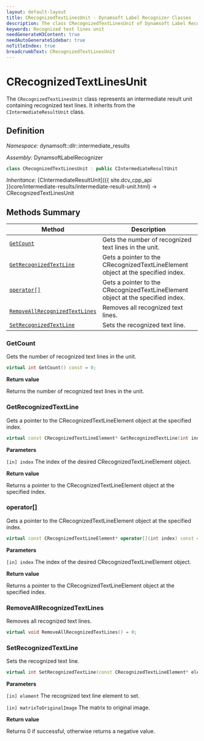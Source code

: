 ```yaml
---
layout: default-layout
title: CRecognizedTextLinesUnit - Dynamsoft Label Recognizer Classes
description: The class CRecognizedTextLinesUnit of Dynamsoft Label Recognizer represents an intermediate result unit containing recognized text lines.
keywords: Recognized text lines unit
needGenerateH3Content: true
needAutoGenerateSidebar: true
noTitleIndex: true
breadcrumbText: CRecognizedTextLinesUnit
---
```


# CRecognizedTextLinesUnit

The `CRecognizedTextLinesUnit` class represents an intermediate result unit containing recognized text lines. It inherits from the `CIntermediateResultUnit` class.

## Definition

*Namespace:* dynamsoft::dlr::intermediate_results

*Assembly:* DynamsoftLabelRecognizer

```cpp
class CRecognizedTextLinesUnit : public CIntermediateResultUnit
```

*Inheritance:* [CIntermediateResultUnit]({{ site.dcv_cpp_api }}core/intermediate-results/intermediate-result-unit.html) -> CRecognizedTextLinesUnit

## Methods Summary

| Method               | Description |
|----------------------|-------------|
| [`GetCount`](#getcount) | Gets the number of recognized text lines in the unit.|
| [`GetRecognizedTextLine`](#getrecognizedtextline) | Gets a pointer to the CRecognizedTextLineElement object at the specified index. |
| [`operator[]`](#operator) | Gets a pointer to the CRecognizedTextLineElement object at the specified index. |
| [`RemoveAllRecognizedTextLines`](#removeallrecognizedtextlines) | Removes all recognized text lines. |
| [`SetRecognizedTextLine`](#setrecognizedtextline) | Sets the recognized text line. |

### GetCount

Gets the number of recognized text lines in the unit.

```cpp
virtual int GetCount() const = 0;
```

**Return value**

Returns the number of recognized text lines in the unit.

### GetRecognizedTextLine

Gets a pointer to the CRecognizedTextLineElement object at the specified index.

```cpp
virtual const CRecognizedTextLineElement* GetRecognizedTextLine(int index) const = 0;
```

**Parameters**

`[in] index` The index of the desired CRecognizedTextLineElement object.

**Return value**

Returns a pointer to the CRecognizedTextLineElement object at the specified index.

### operator[]

Gets a pointer to the CRecognizedTextLineElement object at the specified index.

```cpp
virtual const CRecognizedTextLineElement* operator[](int index) const = 0;
```

**Parameters**

`[in] index` The index of the desired CRecognizedTextLineElement object.

**Return value**

Returns a pointer to the CRecognizedTextLineElement object at the specified index.

### RemoveAllRecognizedTextLines

Removes all recognized text lines.

```cpp
virtual void RemoveAllRecognizedTextLines() = 0;
```

### SetRecognizedTextLine

Sets the recognized text line.

```cpp
virtual int SetRecognizedTextLine(const CRecognizedTextLineElement* element, const double matrixToOriginalImage[9] =  IDENTITY_MATRIX) = 0;
```

**Parameters**

`[in] element` The recognized text line element to set.

`[in] matrixToOriginalImage` The matrix to original image.

**Return value**

Returns 0 if successful, otherwise returns a negative value.
